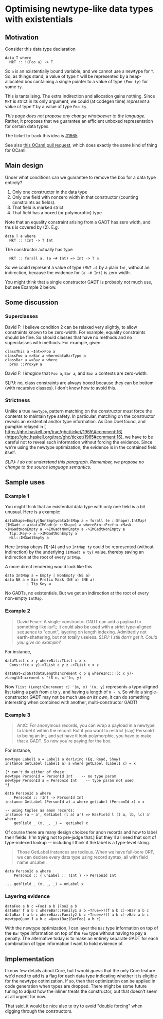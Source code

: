# Optimising newtype-like data types with existentials

## Motivation


Consider this data type declaration

```wiki
data T where
  MkT :: !(Foo a) -> T
```


So `a` is an existentially bound variable, and we cannot use a newtype for `T`.  So, as things stand, a value of type `T` will be represented by a heap-allocated box containing a single pointer to a value of type `(Foo ty)` for some `ty`.  


This is tantalising.  The extra indirection and allocation gains nothing.  Since `MkT` is strict in its only argument, we could (at codegen time) *represent* a value of type `T` by a value of type `Foo ty`.

*This page does not propose any change whatsoever to the language*. Rather, it proposes
that we guarantee an efficient unboxed representation for certain data types.


The ticket to track this idea is [\#1965](https://gitlab.haskell.org//ghc/ghc/issues/1965). 


See also [ this OCaml pull request](https://github.com/ocaml/ocaml/pull/606), which does exactly the same kind of thing for OCaml.

## Main design


Under what conditions can we guarantee to remove the box for a data type entirely?

1. Only one constructor in the data type
1. Only one field with nonzero width in that constructor (counting constraints as fields).
1. That field is marked strict
1. That field has a boxed (or polymorphic) type


Note that an equality constraint arising from a GADT has zero width, and thus is covered by (2).  E.g.

```wiki
data T a where
  MkT :: !Int -> T Int
```


The constructor actually has type

```wiki
  MkT :: forall a. (a ~# Int) => Int -> T a
```


So we could represent a value of type `(MkT a)` by a plain `Int`, without an indirection, because the evidence for `(a ~# Int)` is zero width.


You might think that a single constructor GADT is probably not much use, but see Example 2 below.

## Some discussion

### Superclasses


David F: I believe condition 2 can be relaxed very slightly, to allow constraints known to be zero-width. For example, equality constraints should be fine. So should classes that have no methods and no superclasses with methods.  For example, given

```
classThis a ~Int=>Foo a
classFoo a =>Bar a wheredataBarType a
classBar a =>Baz a where
  prox ::Proxy# a
```


David F: I *imagine* that `Foo a`, `Bar a`, and `Baz a` contexts are zero-width.


SLPJ: no, class constraints are always boxed because they can be bottom (with recursive classes).  I don't know how to avoid this.

### Strictness


Unlike a true `newtype`, pattern matching on the constructor *must* force the contents to maintain type safety.  In particular, matching on the constructor reveals an existential and/or type information. As Dan Doel found, and pumpkin relayed in [ https://ghc.haskell.org/trac/ghc/ticket/1965\#comment:16](https://ghc.haskell.org/trac/ghc/ticket/1965#comment:16), we have to be careful not to reveal such information without forcing the evidence. Since we're using the newtype optimization, the evidence is in the contained field itself.

*SLPJ: I do not understand this paragraph.  Remember, we propose no change to the source language semantics*.

## Sample uses

### Example 1


You might think that an existential data type with only one field is a bit unusual.  Here is a example:

```
dataShape=Empty|NonEmptydataIntMap a = forall (e ::Shape).IntMap!(IMGadt e a)dataIMGadt(e ::Shape) a whereBin::Prefix->Mask->IMGadtNonEmpty a ->IMGadtNonEmpty a ->IMGadtNonEmpty a
  Tip::Key-> a ->IMGadtNonEmpty a
  Nil::IMGadtEmpty a
```


Here `IntMap` obeys (1)-(4) and so `IntMap ty` could be represented (without indirection) by the underlying `(IMGadt e ty)` value, thereby saving an indirection at the root of every `IntMap`.


A more direct rendering would look like this

```wiki
data IntMap a = Empty | NonEmpty (NE a)
data NE a = Bin Prefix Mask (NE a) (NE a)
          | Tip Key a
```


No GADTs, no existentials.  But we get an indirection at the root of every non-empty `IntMap`.

### Example 2

>
> David Feuer: A single-constructor GADT can add a payload to something like `Refl`; it could also be used with a strict type-aligned sequence to "count", layering on length indexing. Admittedly not earth-shattering, but not totally useless. *SLPJ: I still don't get it.  Could you give an example?*


For instance,

```
dataTList c x y whereNil::TList c x x
  Cons::!(c x y)->TList c y z ->TList c x z

dataNat=Z|SNatdataLengthIncrement c p q whereInc::!(c x y)->LengthIncrement c '(S n, x)'(n, y)
```


Now `TList (LengthIncrement c) '(m, x) '(n, y)` represents a type-aligned list taking a path from `x` to `y`, and having a length of `m - n`. So while a single-constructor GADT may not be much use *on its own*, it can do something interesting when combined with another, multi-constructor GADT!

### Example 3

>
> AntC: For anonymous records, you can wrap a payload in a newtype to label it within the record. But if you want to restrict (say) PersonId to being an Int, and yet have it look polymorphic, you have to make that a GADT. So now you're paying for the box.


For instance,

```wiki
newtype Label1 a = Label1 a deriving (Eq, Read, Show)
instance GetLabel (Label1 a) a where getLabel (Label1 x) = x

{* can't do either of these:
newtype PersonId = PersonId Int    -- no type param
newtype PersonId a = PersonId Int    -- type param not used
*}

data PersonId a where
    PersonId :: !Int -> PersonId Int
instance GetLabel (PersonId a) a where getLabel (PersonId x) = x

-- using tuples as anon records:
instance (a ~ a', GetLabel (l a) a') => HasField l (l a, lb, lc) a' where
    getField _ (x, _, _) =  getLabel x
```


Of course there are many design choices for anon records and how to label their fields. (I'm trying not to pre-judge that.) But they'll all need that sort of type-indexed lookup -- including I think if the label is a type-level string.

>
> Those GetLabel instances are tedious. When we have full-bore ORF, we can declare every data type using record syntax, all with field name unLabel.

```wiki
data PersonId a where
    PersonId :: { unLabel :: !Int } -> PersonId Int

... getField _ (x, _, _) = unLabel x
```

### Layering evidence

```
dataFoo a b c =Foo1 a b |Foo2 a b
dataBar f a b c whereBar::Family1 a b ~True=>!(f a b c)->Bar a b c
dataBaz f a b c whereBaz::Family2 b c ~True=>!(f a b c)->Baz a b c
newtypeQuux f a b c =Quux(Baz(BarFoo) a b c)
```


With the newtype optimization, I can layer the `Baz` type information on top of the `Bar` type information on top of the `Foo` type without having to pay a penalty. The alternative today is to make an entirely separate GADT for each combination of type information I want to hold evidence of.

## Implementation


I know few details about Core, but I would *guess* that the only Core feature we'd need to add is a flag for each data type indicating whether it is eligible for the newtype optimization. If so, then that optimization can be applied in code generation when types are dropped. There might be some future tuning to adjust how the inliner treats the constructor, but that doesn't seem at all urgent for now.


That said, it would be nice also to try to avoid "double forcing" when digging through the constructors. 
